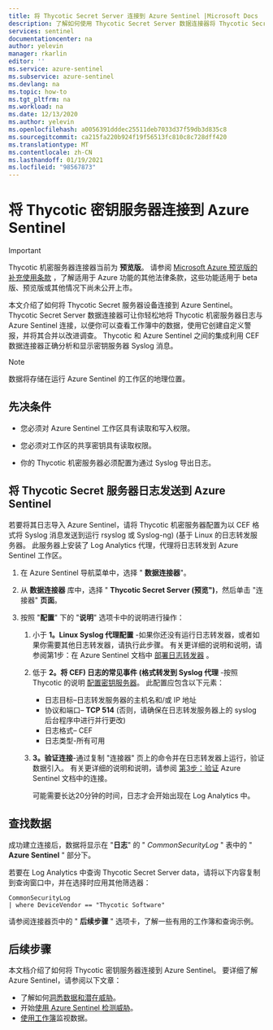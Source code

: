 ```yaml
---
title: 将 Thycotic Secret Server 连接到 Azure Sentinel |Microsoft Docs
description: 了解如何使用 Thycotic Secret Server 数据连接器将 Thycotic Secret 服务器日志请求到 Azure Sentinel。 查看工作簿中的 Thycotic Secret Server 数据，创建警报，并改进调查。
services: sentinel
documentationcenter: na
author: yelevin
manager: rkarlin
editor: ''
ms.service: azure-sentinel
ms.subservice: azure-sentinel
ms.devlang: na
ms.topic: how-to
ms.tgt_pltfrm: na
ms.workload: na
ms.date: 12/13/2020
ms.author: yelevin
ms.openlocfilehash: a0056391dddec25511deb7033d37f59db3d835c8
ms.sourcegitcommit: ca215fa220b924f19f56513fc810c8c728dff420
ms.translationtype: MT
ms.contentlocale: zh-CN
ms.lasthandoff: 01/19/2021
ms.locfileid: "98567873"
---
```

# <a name="connect-your-thycotic-secret-server-to-azure-sentinel"></a>将 Thycotic 密钥服务器连接到 Azure Sentinel

> [!IMPORTANT]
> Thycotic 机密服务器连接器当前为 **预览版**。 请参阅 [Microsoft Azure 预览版的补充使用条款](https://azure.microsoft.com/support/legal/preview-supplemental-terms/) ，了解适用于 Azure 功能的其他法律条款，这些功能适用于 beta 版、预览版或其他情况下尚未公开上市。

本文介绍了如何将 Thycotic Secret 服务器设备连接到 Azure Sentinel。 Thycotic Secret Server 数据连接器可让你轻松地将 Thycotic 机密服务器日志与 Azure Sentinel 连接，以便你可以查看工作簿中的数据，使用它创建自定义警报，并将其合并以改进调查。 Thycotic 和 Azure Sentinel 之间的集成利用 CEF 数据连接器正确分析和显示密钥服务器 Syslog 消息。

> [!NOTE]
> 数据将存储在运行 Azure Sentinel 的工作区的地理位置。

## <a name="prerequisites"></a>先决条件

- 您必须对 Azure Sentinel 工作区具有读取和写入权限。

- 您必须对工作区的共享密钥具有读取权限。

- 你的 Thycotic 机密服务器必须配置为通过 Syslog 导出日志。

## <a name="send-thycotic-secret-server-logs-to-azure-sentinel"></a>将 Thycotic Secret 服务器日志发送到 Azure Sentinel

若要将其日志导入 Azure Sentinel，请将 Thycotic 机密服务器配置为以 CEF 格式将 Syslog 消息发送到运行 rsyslog 或 Syslog-ng)  (基于 Linux 的日志转发服务器。 此服务器上安装了 Log Analytics 代理，代理将日志转发到 Azure Sentinel 工作区。

1. 在 Azure Sentinel 导航菜单中，选择 " **数据连接器**"。

1. 从 **数据连接器** 库中，选择 " **Thycotic Secret Server (预览")**，然后单击 "连接器" **页面**。

1. 按照 "**配置**" 下的 "**说明**" 选项卡中的说明进行操作：

    1. 小于 **1。Linux Syslog 代理配置** -如果你还没有运行日志转发器，或者如果你需要其他日志转发器，请执行此步骤。 有关更详细的说明和说明，请参阅第1步：在 Azure Sentinel 文档中 [部署日志转发器](connect-cef-agent.md) 。

    1. 低于 **2。将 CEF) 日志的常见事件 (格式转发到 Syslog 代理** -按照 Thycotic 的说明 [配置密钥服务器](https://thy.center/ss/link/syslog)。 此配置应包含以下元素：
        - 日志目标–日志转发服务器的主机名和/或 IP 地址
        - 协议和端口– **TCP 514** (否则，请确保在日志转发服务器上的 syslog 后台程序中进行并行更改) 
        - 日志格式– CEF
        - 日志类型-所有可用

    1. **3。验证连接**-通过复制 "连接器" 页上的命令并在日志转发器上运行，验证数据引入。 有关更详细的说明和说明，请参阅 [第3步：验证](connect-cef-verify.md) Azure Sentinel 文档中的连接。

        可能需要长达20分钟的时间，日志才会开始出现在 Log Analytics 中。

## <a name="find-your-data"></a>查找数据

成功建立连接后，数据将显示在 "**日志**" 的 " *CommonSecurityLog* " 表中的 " **Azure Sentinel** " 部分下。

若要在 Log Analytics 中查询 Thycotic Secret Server data，请将以下内容复制到查询窗口中，并在选择时应用其他筛选器：

```kusto
CommonSecurityLog 
| where DeviceVendor == "Thycotic Software"
```

请参阅连接器页中的 " **后续步骤** " 选项卡，了解一些有用的工作簿和查询示例。

## <a name="next-steps"></a>后续步骤

本文档介绍了如何将 Thycotic 密钥服务器连接到 Azure Sentinel。 要详细了解 Azure Sentinel，请参阅以下文章：

- 了解如何[洞悉数据和潜在威胁](quickstart-get-visibility.md)。
- 开始[使用 Azure Sentinel 检测威胁](tutorial-detect-threats-built-in.md)。
- [使用工作簿](tutorial-monitor-your-data.md)监视数据。